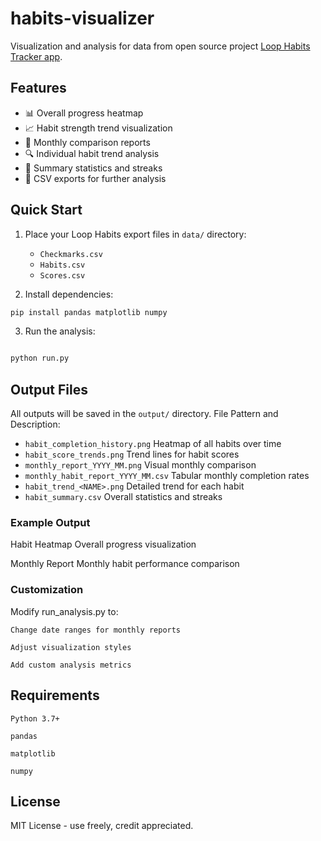 # habits-visualizer

Visualization and analysis for data from open source project [Loop Habits Tracker app]([url](https://github.com/iSoron/uhabits)).

## Features

- 📊 Overall progress heatmap
- 📈 Habit strength trend visualization
- 📅 Monthly comparison reports
- 🔍 Individual habit trend analysis
- 📝 Summary statistics and streaks
- 💾 CSV exports for further analysis

## Quick Start

1. Place your Loop Habits export files in `data/` directory:
   - `Checkmarks.csv`
   - `Habits.csv`
   - `Scores.csv`

2. Install dependencies:

```bash
pip install pandas matplotlib numpy
```  

3. Run the analysis:

```bash

python run.py
```

## Output Files

All outputs will be saved in the `output/` directory.
File Pattern and Description:

- `habit_completion_history.png` Heatmap of all habits over time
- `habit_score_trends.png` Trend lines for habit scores
- `monthly_report_YYYY_MM.png` Visual monthly comparison
- `monthly_habit_report_YYYY_MM.csv` Tabular monthly completion rates
- `habit_trend_<NAME>.png` Detailed trend for each habit
- `habit_summary.csv` Overall statistics and streaks

### Example Output

Habit Heatmap
Overall progress visualization

Monthly Report
Monthly habit performance comparison

### Customization

Modify run_analysis.py to:

    Change date ranges for monthly reports

    Adjust visualization styles

    Add custom analysis metrics

## Requirements

    Python 3.7+

    pandas

    matplotlib

    numpy

## License

MIT License - use freely, credit appreciated.
